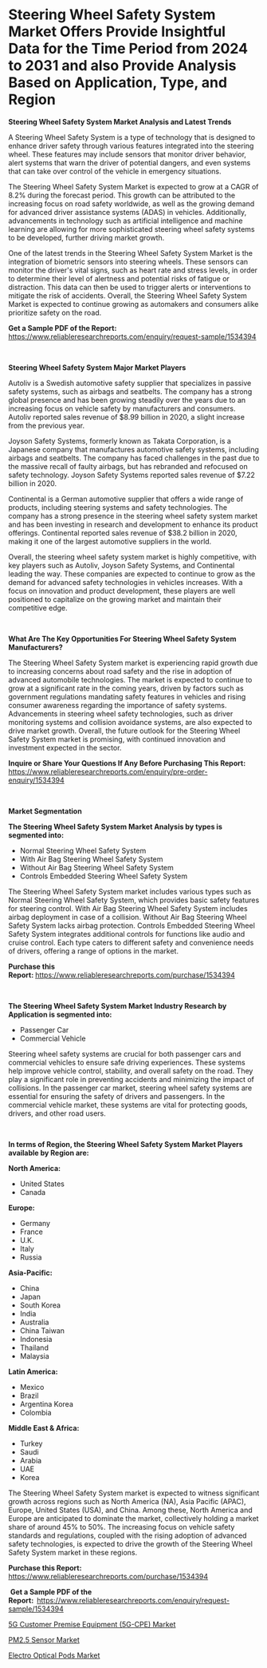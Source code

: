 <p><h1>Steering Wheel Safety System Market Offers Provide Insightful Data for the Time Period from 2024 to 2031 and also Provide Analysis Based on Application, Type, and Region</h1></p><p><strong>Steering Wheel Safety System Market Analysis and Latest Trends</strong></p>
<p><p>A Steering Wheel Safety System is a type of technology that is designed to enhance driver safety through various features integrated into the steering wheel. These features may include sensors that monitor driver behavior, alert systems that warn the driver of potential dangers, and even systems that can take over control of the vehicle in emergency situations.</p><p>The Steering Wheel Safety System Market is expected to grow at a CAGR of 8.2% during the forecast period. This growth can be attributed to the increasing focus on road safety worldwide, as well as the growing demand for advanced driver assistance systems (ADAS) in vehicles. Additionally, advancements in technology such as artificial intelligence and machine learning are allowing for more sophisticated steering wheel safety systems to be developed, further driving market growth.</p><p>One of the latest trends in the Steering Wheel Safety System Market is the integration of biometric sensors into steering wheels. These sensors can monitor the driver's vital signs, such as heart rate and stress levels, in order to determine their level of alertness and potential risks of fatigue or distraction. This data can then be used to trigger alerts or interventions to mitigate the risk of accidents. Overall, the Steering Wheel Safety System Market is expected to continue growing as automakers and consumers alike prioritize safety on the road.</p></p>
<p><strong>Get a Sample PDF of the Report:&nbsp;</strong> <a href="https://www.reliableresearchreports.com/enquiry/request-sample/1534394">https://www.reliableresearchreports.com/enquiry/request-sample/1534394</a></p>
<p>&nbsp;</p>
<p><strong>Steering Wheel Safety System Major Market Players</strong></p>
<p><p>Autoliv is a Swedish automotive safety supplier that specializes in passive safety systems, such as airbags and seatbelts. The company has a strong global presence and has been growing steadily over the years due to an increasing focus on vehicle safety by manufacturers and consumers. Autoliv reported sales revenue of $8.99 billion in 2020, a slight increase from the previous year.</p><p>Joyson Safety Systems, formerly known as Takata Corporation, is a Japanese company that manufactures automotive safety systems, including airbags and seatbelts. The company has faced challenges in the past due to the massive recall of faulty airbags, but has rebranded and refocused on safety technology. Joyson Safety Systems reported sales revenue of $7.22 billion in 2020.</p><p>Continental is a German automotive supplier that offers a wide range of products, including steering systems and safety technologies. The company has a strong presence in the steering wheel safety system market and has been investing in research and development to enhance its product offerings. Continental reported sales revenue of $38.2 billion in 2020, making it one of the largest automotive suppliers in the world.</p><p>Overall, the steering wheel safety system market is highly competitive, with key players such as Autoliv, Joyson Safety Systems, and Continental leading the way. These companies are expected to continue to grow as the demand for advanced safety technologies in vehicles increases. With a focus on innovation and product development, these players are well positioned to capitalize on the growing market and maintain their competitive edge.</p></p>
<p>&nbsp;</p>
<p><strong>What Are The Key Opportunities For Steering Wheel Safety System Manufacturers?</strong></p>
<p><p>The Steering Wheel Safety System market is experiencing rapid growth due to increasing concerns about road safety and the rise in adoption of advanced automobile technologies. The market is expected to continue to grow at a significant rate in the coming years, driven by factors such as government regulations mandating safety features in vehicles and rising consumer awareness regarding the importance of safety systems. Advancements in steering wheel safety technologies, such as driver monitoring systems and collision avoidance systems, are also expected to drive market growth. Overall, the future outlook for the Steering Wheel Safety System market is promising, with continued innovation and investment expected in the sector.</p></p>
<p><strong>Inquire or Share Your Questions If Any Before Purchasing This Report:</strong> <a href="https://www.reliableresearchreports.com/enquiry/pre-order-enquiry/1534394">https://www.reliableresearchreports.com/enquiry/pre-order-enquiry/1534394</a></p>
<p>&nbsp;</p>
<p><strong>Market Segmentation</strong></p>
<p><strong>The Steering Wheel Safety System Market Analysis by types is segmented into:</strong></p>
<p><ul><li>Normal Steering Wheel Safety System</li><li>With Air Bag Steering Wheel Safety System</li><li>Without Air Bag Steering Wheel Safety System</li><li>Controls Embedded Steering Wheel Safety System</li></ul></p>
<p><p>The Steering Wheel Safety System market includes various types such as Normal Steering Wheel Safety System, which provides basic safety features for steering control. With Air Bag Steering Wheel Safety System includes airbag deployment in case of a collision. Without Air Bag Steering Wheel Safety System lacks airbag protection. Controls Embedded Steering Wheel Safety System integrates additional controls for functions like audio and cruise control. Each type caters to different safety and convenience needs of drivers, offering a range of options in the market.</p></p>
<p><strong>Purchase this Report:&nbsp;</strong><a href="https://www.reliableresearchreports.com/purchase/1534394">https://www.reliableresearchreports.com/purchase/1534394</a></p>
<p>&nbsp;</p>
<p><strong>The Steering Wheel Safety System Market Industry Research by Application is segmented into:</strong></p>
<p><ul><li>Passenger Car</li><li>Commercial Vehicle</li></ul></p>
<p><p>Steering wheel safety systems are crucial for both passenger cars and commercial vehicles to ensure safe driving experiences. These systems help improve vehicle control, stability, and overall safety on the road. They play a significant role in preventing accidents and minimizing the impact of collisions. In the passenger car market, steering wheel safety systems are essential for ensuring the safety of drivers and passengers. In the commercial vehicle market, these systems are vital for protecting goods, drivers, and other road users.</p></p>
<p>&nbsp;</p>
<p><strong>In terms of Region, the Steering Wheel Safety System Market Players available by Region are:</strong></p>
<p>
    <p> <strong> North America: </strong>
        <ul>
            <li>United States</li>
            <li>Canada</li>
        </ul>
        </p> 
    <p> <strong> Europe: </strong>
        <ul>
            <li>Germany</li>
            <li>France</li>
            <li>U.K.</li>
            <li>Italy</li>
            <li>Russia</li>
        </ul>
        </p> 
    <p> <strong> Asia-Pacific: </strong>
        <ul>
            <li>China</li>
            <li>Japan</li>
            <li>South Korea</li>
            <li>India</li>
            <li>Australia</li>
            <li>China Taiwan</li>
            <li>Indonesia</li>
            <li>Thailand</li>
            <li>Malaysia</li>
        </ul>
        </p> 
    <p> <strong> Latin America: </strong>
        <ul>
            <li>Mexico</li>
            <li>Brazil</li>
            <li>Argentina Korea</li>
            <li>Colombia</li>
        </ul>
        </p> 
    <p> <strong> Middle East & Africa: </strong>
        <ul>
            <li>Turkey</li>
            <li>Saudi</li>
            <li>Arabia</li>
            <li>UAE</li>
            <li>Korea</li>
        </ul>
    </p>
    </p>
<p><p>The Steering Wheel Safety System market is expected to witness significant growth across regions such as North America (NA), Asia Pacific (APAC), Europe, United States (USA), and China. Among these, North America and Europe are anticipated to dominate the market, collectively holding a market share of around 45% to 50%. The increasing focus on vehicle safety standards and regulations, coupled with the rising adoption of advanced safety technologies, is expected to drive the growth of the Steering Wheel Safety System market in these regions.</p></p>
<p><strong>Purchase this Report: </strong><a href="https://www.reliableresearchreports.com/purchase/1534394">https://www.reliableresearchreports.com/purchase/1534394</a></p>
<p>&nbsp;<strong>Get a Sample PDF of the Report:&nbsp;&nbsp;</strong><a href="https://www.reliableresearchreports.com/enquiry/request-sample/1534394">https://www.reliableresearchreports.com/enquiry/request-sample/1534394</a></p>
<p><strong></strong></p>
<p><p><a href="https://view.publitas.com/reportprime-1/5g-customer-premise-equipment-5g-cpe-market-research-report-forecasted-for-period-from-2023-2030-by-market-type-market-application-and-region/">5G Customer Premise Equipment (5G-CPE) Market</a></p><p><a href="https://view.publitas.com/reportprime-1/pm2-5-sensor-market-size-market-trends-and-growth-outlook-forecasted-for-period-from-2023-to-2030/">PM2.5 Sensor Market</a></p><p><a href="https://view.publitas.com/reportprime-1/electro-optical-pods-market-analysis-and-market-size-global-industry-overview-market-segmentation-and-forecast-2023-to-2030/">Electro Optical Pods Market</a></p></p>